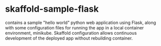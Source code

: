 # skaffold-sample-flask
contains a sample "hello world" python web application using Flask, along with some configuration files for running the app in a local container environment, minikube.  Skaffold configuration allows continuous development of the deployed app without rebuilding container. 
